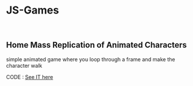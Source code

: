 # JS-Games
 
 <br />


## Home Mass Replication of Animated Characters 

simple animated game where you loop through a frame and make the character walk 

CODE : [See IT here ](https://github.com/gonimy/JS-Games/tree/master/Home-Mass-Replication-of-Animated-Characters)

 <br /> <br />
======================================================================================================


